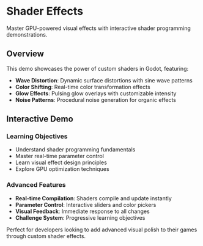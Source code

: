# Shader Effects

Master GPU-powered visual effects with interactive shader programming demonstrations.

<!-- embed-gdEmbed: {$PATH}/shader_effects_demo -->

## Overview

This demo showcases the power of custom shaders in Godot, featuring:

- **Wave Distortion**: Dynamic surface distortions with sine wave patterns
- **Color Shifting**: Real-time color transformation effects
- **Glow Effects**: Pulsing glow overlays with customizable intensity
- **Noise Patterns**: Procedural noise generation for organic effects

## Interactive Demo


### Learning Objectives

- Understand shader programming fundamentals
- Master real-time parameter control
- Learn visual effect design principles
- Explore GPU optimization techniques

### Advanced Features

- **Real-time Compilation**: Shaders compile and update instantly
- **Parameter Control**: Interactive sliders and color pickers
- **Visual Feedback**: Immediate response to all changes
- **Challenge System**: Progressive learning objectives

Perfect for developers looking to add advanced visual polish to their games through custom shader effects.
